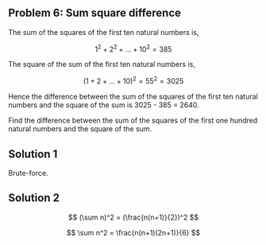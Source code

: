 ## Problem 6: Sum square difference

The sum of the squares of the first ten natural numbers is,

$$
1^2 + 2^2 + ... + 10^2 = 385
$$

The square of the sum of the first ten natural numbers is,

$$
(1 + 2 + ... + 10)^2 = 55^2 = 3025
$$

Hence the difference between the sum of the squares of the first ten natural
numbers and the square of the sum is 3025 - 385 = 2640.

Find the difference between the sum of the squares of the first one hundred
natural numbers and the square of the sum.

## Solution 1

Brute-force.

## Solution 2

$$
(\sum n)^2 = (\frac{n(n+1)}{2})^2
$$

$$
\sum n^2 = \frac{n(n+1)(2n+1)}{6}
$$
